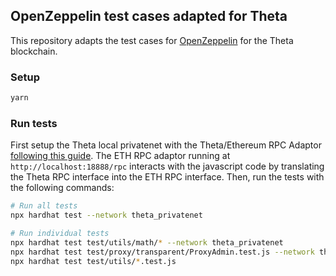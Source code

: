 
## OpenZeppelin test cases adapted for Theta

This repository adapts the test cases for [OpenZeppelin](https://github.com/OpenZeppelin/openzeppelin-contracts) for the Theta blockchain.

### Setup 

```sh
yarn
```

### Run tests

 First setup the Theta local privatenet with the Theta/Ethereum RPC Adaptor [following this guide](https://docs.thetatoken.org/docs/setup-local-theta-ethereum-rpc-adaptor). The ETH RPC adaptor running at `http://localhost:18888/rpc` interacts with the javascript code by translating the Theta RPC interface into the ETH RPC interface. Then, run the tests with the following commands:

```sh
# Run all tests
npx hardhat test --network theta_privatenet 

# Run individual tests
npx hardhat test test/utils/math/* --network theta_privatenet
npx hardhat test test/proxy/transparent/ProxyAdmin.test.js --network theta_privatenet
npx hardhat test test/utils/*.test.js
```

